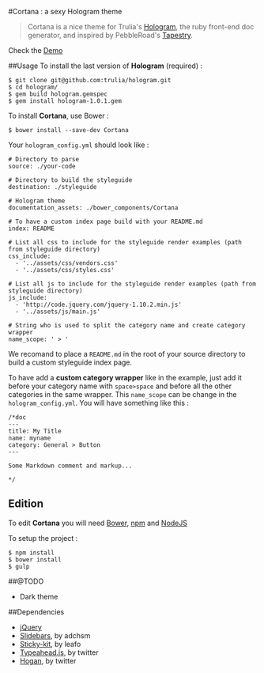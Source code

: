 #Cortana : a sexy Hologram theme

>Cortana is a nice theme for Trulia's [Hologram](https://github.com/trulia/hologram), the ruby front-end doc generator, and inspired by PebbleRoad's [Tapestry](https://github.com/PebbleRoad/tapestry).

Check the [Demo](http://yago31.github.io/Cortana-example)

##Usage
To install the last version of **Hologram** (required) :

````
$ git clone git@github.com:trulia/hologram.git
$ cd hologram/
$ gem build hologram.gemspec
$ gem install hologram-1.0.1.gem
````

To install **Cortana**, use Bower :

````
$ bower install --save-dev Cortana
````

Your `hologram_config.yml` should look like :

````
# Directory to parse
source: ./your-code

# Directory to build the styleguide
destination: ./styleguide

# Hologram theme
documentation_assets: ./bower_components/Cortana

# To have a custom index page build with your README.md
index: README

# List all css to include for the styleguide render examples (path from styleguide directory)
css_include:
  - '../assets/css/vendors.css'
  - '../assets/css/styles.css'

# List all js to include for the styleguide render examples (path from styleguide directory)
js_include:
  - 'http://code.jquery.com/jquery-1.10.2.min.js'
  - '../assets/js/main.js'

# String who is used to split the category name and create category wrapper
name_scope: ' > '
````

We recomand to place a `README.md` in the root of your source directory to build a custom styleguide index page.

To have add a **custom category wrapper** like in the example, just add it before your category name with `space>space` and before all the other categories in the same wrapper. This `name_scope` can be change in the `hologram_config.yml`. You will have something like this :

````
/*doc
---
title: My Title
name: myname
category: General > Button
---

Some Markdown comment and markup...

*/
````

## Edition
To edit **Cortana** you will need [Bower](bower.io),  [npm](https://www.npmjs.org) and [NodeJS](http://nodejs.org/)

To setup the project :

````
$ npm install
$ bower install
$ gulp
````

##@TODO

* Dark theme

##Dependencies
* [jQuery](https://github.com/jquery/jquery)
* [Slidebars](https://github.com/adchsm/Slidebars), by adchsm
* [Sticky-kit](https://github.com/leafo/sticky-kit), by leafo
* [Typeahead.js](https://github.com/twitter/typeahead.js), by twitter
* [Hogan](https://github.com/twitter/hogan.js), by twitter

